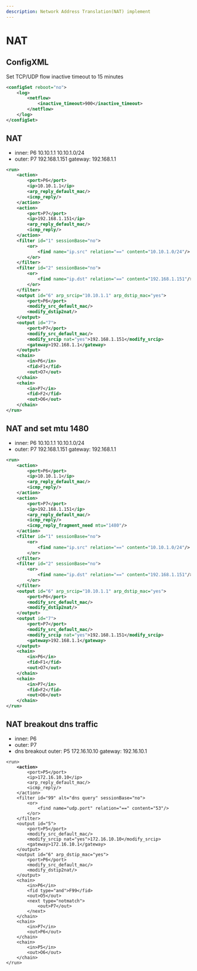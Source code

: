 ```yaml
---
description: Network Address Translation(NAT) implement
---
```


# NAT

## ConfigXML

Set TCP/UDP flow inactive timeout to 15 minutes

```xml
<configSet reboot="no">
    <log>
        <netflow>
            <inactive_timeout>900</inactive_timeout>
        </netflow>
    </log>
</configSet>
```

## NAT

* inner: P6   10.10.1.1  10.10.1.0/24
* outer: P7   192.168.1.151 gateway: 192.168.1.1

```xml
<run>
    <action>
        <port>P6</port>
        <ip>10.10.1.1</ip>
        <arp_reply_default_mac/>
        <icmp_reply/>
    </action> 
    <action>
        <port>P7</port>
        <ip>192.168.1.151</ip>
        <arp_reply_default_mac/>
        <icmp_reply/>
    </action>
    <filter id="1" sessionBase="no">
        <or>
            <find name="ip.src" relation="==" content="10.10.1.0/24"/>
        </or>
    </filter>
    <filter id="2" sessionBase="no">
        <or>
            <find name="ip.dst" relation="==" content="192.168.1.151"/>
        </or>
    </filter>
    <output id="6" arp_srcip="10.10.1.1" arp_dstip_mac="yes">
        <port>P6</port>
        <modify_src_default_mac/>
        <modify_dstip2nat/>
    </output>
    <output id="7">
        <port>P7</port>
        <modify_src_default_mac/>
        <modify_srcip nat="yes">192.168.1.151</modify_srcip>
        <gateway>192.168.1.1</gateway>
    </output>
    <chain>
        <in>P6</in>
        <fid>F1</fid>
        <out>O7</out>
    </chain>
    <chain>
        <in>P7</in>   
        <fid>F2</fid>
        <out>O6</out>
    </chain>   
</run>
```

## NAT and set mtu 1480

* inner: P6   10.10.1.1  10.10.1.0/24
* outer: P7   192.168.1.151 gateway: 192.168.1.1

```xml
<run>
    <action>
        <port>P6</port>
        <ip>10.10.1.1</ip>
        <arp_reply_default_mac/>
        <icmp_reply/>
    </action> 
    <action>
        <port>P7</port>
        <ip>192.168.1.151</ip>
        <arp_reply_default_mac/>
        <icmp_reply/>
        <icmp_reply_fragment_need mtu="1480"/>
    </action>
    <filter id="1" sessionBase="no">
        <or>
            <find name="ip.src" relation="==" content="10.10.1.0/24"/>
        </or>
    </filter>
    <filter id="2" sessionBase="no">
        <or>
            <find name="ip.dst" relation="==" content="192.168.1.151"/>
        </or>
    </filter>
    <output id="6" arp_srcip="10.10.1.1" arp_dstip_mac="yes">
        <port>P6</port>
        <modify_src_default_mac/>
        <modify_dstip2nat/>
    </output>
    <output id="7">
        <port>P7</port>
        <modify_src_default_mac/>
        <modify_srcip nat="yes">192.168.1.151</modify_srcip>
        <gateway>192.168.1.1</gateway>
    </output>
    <chain>
        <in>P6</in>
        <fid>F1</fid>
        <out>O7</out>
    </chain>
    <chain>
        <in>P7</in>   
        <fid>F2</fid>
        <out>O6</out>
    </chain>   
</run>
```

## NAT breakout dns traffic

* inner: P6
* outer: P7
* dns breakout outer: P5 172.16.10.10  gateway: 192.16.10.1

<pre class="language-markup"><code class="lang-markup">&#x3C;run>
<strong>    &#x3C;action>
</strong>        &#x3C;port>P5&#x3C;/port>
        &#x3C;ip>172.16.10.10&#x3C;/ip>
        &#x3C;arp_reply_default_mac/>
        &#x3C;icmp_reply/>
    &#x3C;/action> 
    &#x3C;filter id="99" alt="dns query" sessionBase="no">
        &#x3C;or>
            &#x3C;find name="udp.port" relation="==" content="53"/>
        &#x3C;/or>
    &#x3C;/filter> 
    &#x3C;output id="5">
        &#x3C;port>P5&#x3C;/port>
        &#x3C;modify_src_default_mac/>
        &#x3C;modify_srcip nat="yes">172.16.10.10&#x3C;/modify_srcip>
        &#x3C;gateway>172.16.10.1&#x3C;/gateway>
    &#x3C;/output>
    &#x3C;output id="6" arp_dstip_mac="yes">
        &#x3C;port>P6&#x3C;/port>
        &#x3C;modify_src_default_mac/>
        &#x3C;modify_dstip2nat/>  
    &#x3C;/output>
    &#x3C;chain>
        &#x3C;in>P6&#x3C;/in>
        &#x3C;fid type="and">F99&#x3C;/fid>
        &#x3C;out>O5&#x3C;/out>
        &#x3C;next type="notmatch">
            &#x3C;out>P7&#x3C;/out>
        &#x3C;/next>
    &#x3C;/chain>
    &#x3C;chain>
        &#x3C;in>P7&#x3C;/in>
        &#x3C;out>P6&#x3C;/out>
    &#x3C;/chain>
    &#x3C;chain>
        &#x3C;in>P5&#x3C;/in>  
        &#x3C;out>O6&#x3C;/out>
    &#x3C;/chain>
&#x3C;/run>
</code></pre>
